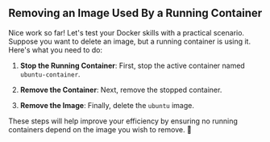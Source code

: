 ## Removing an Image Used By a Running Container

Nice work so far! Let's test your Docker skills with a practical scenario. Suppose you want to delete an image, but a running container is using it. Here's what you need to do:

1. **Stop the Running Container**: First, stop the active container named `ubuntu-container`.

2. **Remove the Container**: Next, remove the stopped container.

3. **Remove the Image**: Finally, delete the `ubuntu` image.

These steps will help improve your efficiency by ensuring no running containers depend on the image you wish to remove. 🚀